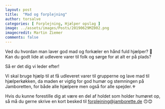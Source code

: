 ```yaml
---
layout: post
title:  "Mad og forplejning"
author: torsalve
categories: [ Forplejning, Hjælper opslag ]
image: ../assets/images/Posts/20190629MZ002.png
imagecredit: Martin Ziemer
comments: false
---
```


Ved du hvordan man laver god mad og forkæler en hånd fuld hjælper? 🍫 
Kan du godt lide at udlevere varer til folk og sørge for at alt er på plads? 

Så er det dig vi leder efter! 

Vi skal bruge hjælp til at få udleveret varer til grupperne og lave mad til hjælperkøkken, da maden er vigtig for god humør og stemningen på Jamboretten, for både alle hjælpere men også for alle spejder.⚜️ 

Hvis du kunne forestille dig at være en del af holdet som holder humøret op, så må du gerne skrive en kort besked til [forplejning@jamborette.de](mailto:forplejning@jamborette.de) 🙃😊